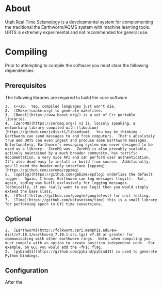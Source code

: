 # About 


[Utah Real Time Seismology](https://uofuseismo.github.io/urts/) is a developmental system for complementing the traditional the Earthworm/AQMS system with machine learning tools.  URTS is extremely experimental and not recommended for general use. 

# Compiling

Prior to attempting to compile the software you must clear the following dependencies

## Prerequisites

The following libraries are required to build the core software

    1.  C++20.  Yep, compiled languages just won't die.
    2.  [CMake](cmake.org) to generate makefiles.
    3.  [Boost](https://www.boost.org/) is a set of C++ portable libraries.
    4.  [ZeroMQ](https://zeromq.org/) v3 is, loosely speaking, a networking library compiled with [libodium](https://github.com/jedisct1/libsodium).  You may be thinking - Earthworm can send messages to and from computers.  That's absolutely true and URTS can even ingest and produce some Earthworm messages.   Unfortunately, Earthworm's messaging system was never designed to be used as a library.  ZeroMQ was.  ZeroMQ is also provably scalable, actively maintained by a much broader community, has terrific documentation, a very nice API and can perform user authentication.  It's also dead easy to install or build from source.  Additionally, you'll need the header-only interface [cppzmq](https://github.com/zeromq/cppzmq).
    5.  [spdlog](https://github.com/gabime/spdlog) underlies the default logger.  Again, I know, Earthworm can log messages (logit).  But, again, spdlog was built exclusively for logging messages.  Technically, if you really want to use logit then you would simply extend the base class.
    6.  [GTest](https://github.com/google/googletest) for unit testing.
    7.  [Time](https://github.com/uofuseismo/time) this is a small library for performing epoch to UTC time conversions.

## Optional

    1.  [Earthworm](http://folkworm.ceri.memphis.edu/ew-dist/v7.10.1/earthworm_7.10.1-src.tgz) v7.10 or greater for communicating with other earthworm rings.  Note, when compiling you must compile with an option to create position independent code.  For example, on GCC you would add the -fPIC flag.
    2.  [pybind11](https://github.com/pybind/pybind11) is used to generate Python bindings.

## Configuration

After the 
